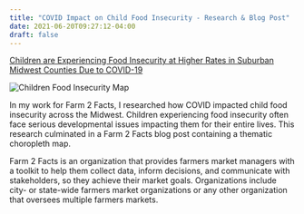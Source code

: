 ```yaml
---
title: "COVID Impact on Child Food Insecurity - Research & Blog Post"
date: 2021-06-20T09:27:12-04:00
draft: false
---
```


[Children are Experiencing Food Insecurity at Higher Rates in Suburban Midwest Counties Due to COVID-19](https://farm2facts.org/children-are-experiencing-food-insecurity-at-higher-rates-in-suburban-midwest-counties-due-to-covid-19/)

![Children Food Insecurity Map](/img/midwest_covid_child_food_insecurity_change_map.png)

In my work for Farm 2 Facts, I researched how COVID impacted child food insecurity across the Midwest. Children experiencing food insecurity often face serious developmental issues impacting them for their entire lives. This research culminated in a Farm 2 Facts blog post containing a thematic choropleth map.

Farm 2 Facts is an organization that provides farmers market managers with a toolkit to help them collect data, inform decisions, and communicate with stakeholders, so they achieve their market goals. Organizations include city- or state-wide farmers market organizations or any other organization that oversees multiple farmers markets.

